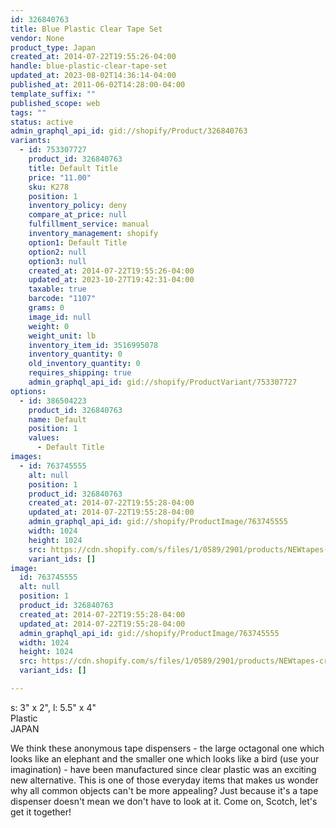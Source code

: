 ```yaml
---
id: 326840763
title: Blue Plastic Clear Tape Set
vendor: None
product_type: Japan
created_at: 2014-07-22T19:55:26-04:00
handle: blue-plastic-clear-tape-set
updated_at: 2023-08-02T14:36:14-04:00
published_at: 2011-06-02T14:28:00-04:00
template_suffix: ""
published_scope: web
tags: ""
status: active
admin_graphql_api_id: gid://shopify/Product/326840763
variants:
  - id: 753307727
    product_id: 326840763
    title: Default Title
    price: "11.00"
    sku: K278
    position: 1
    inventory_policy: deny
    compare_at_price: null
    fulfillment_service: manual
    inventory_management: shopify
    option1: Default Title
    option2: null
    option3: null
    created_at: 2014-07-22T19:55:26-04:00
    updated_at: 2023-10-27T19:42:31-04:00
    taxable: true
    barcode: "1107"
    grams: 0
    image_id: null
    weight: 0
    weight_unit: lb
    inventory_item_id: 3516995078
    inventory_quantity: 0
    old_inventory_quantity: 0
    requires_shipping: true
    admin_graphql_api_id: gid://shopify/ProductVariant/753307727
options:
  - id: 386504223
    product_id: 326840763
    name: Default
    position: 1
    values:
      - Default Title
images:
  - id: 763745555
    alt: null
    position: 1
    product_id: 326840763
    created_at: 2014-07-22T19:55:28-04:00
    updated_at: 2014-07-22T19:55:28-04:00
    admin_graphql_api_id: gid://shopify/ProductImage/763745555
    width: 1024
    height: 1024
    src: https://cdn.shopify.com/s/files/1/0589/2901/products/NEWtapes-cropped.jpeg?v=1406073328
    variant_ids: []
image:
  id: 763745555
  alt: null
  position: 1
  product_id: 326840763
  created_at: 2014-07-22T19:55:28-04:00
  updated_at: 2014-07-22T19:55:28-04:00
  admin_graphql_api_id: gid://shopify/ProductImage/763745555
  width: 1024
  height: 1024
  src: https://cdn.shopify.com/s/files/1/0589/2901/products/NEWtapes-cropped.jpeg?v=1406073328
  variant_ids: []

---
```


s: 3" x 2", l: 5.5" x 4"   
Plastic  
JAPAN

We think these anonymous tape dispensers - the large octagonal one which looks like an elephant and the smaller one which looks like a bird (use your imagination) - have been manufactured since clear plastic was an exciting new alternative. This is one of those everyday items that makes us wonder why all common objects can't be more appealing? Just because it's a tape dispenser doesn't mean we don't have to look at it. Come on, Scotch, let's get it together!